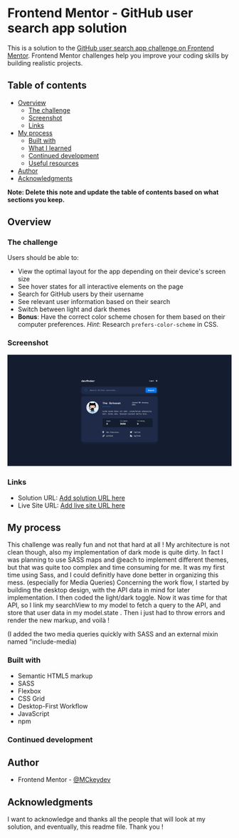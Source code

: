 # Frontend Mentor - GitHub user search app solution

This is a solution to the [GitHub user search app challenge on Frontend Mentor](https://www.frontendmentor.io/challenges/github-user-search-app-Q09YOgaH6). Frontend Mentor challenges help you improve your coding skills by building realistic projects.

## Table of contents

- [Overview](#overview)
  - [The challenge](#the-challenge)
  - [Screenshot](#screenshot)
  - [Links](#links)
- [My process](#my-process)
  - [Built with](#built-with)
  - [What I learned](#what-i-learned)
  - [Continued development](#continued-development)
  - [Useful resources](#useful-resources)
- [Author](#author)
- [Acknowledgments](#acknowledgments)

**Note: Delete this note and update the table of contents based on what sections you keep.**

## Overview

### The challenge

Users should be able to:

- View the optimal layout for the app depending on their device's screen size
- See hover states for all interactive elements on the page
- Search for GitHub users by their username
- See relevant user information based on their search
- Switch between light and dark themes
- **Bonus**: Have the correct color scheme chosen for them based on their computer preferences. _Hint_: Research `prefers-color-scheme` in CSS.

### Screenshot

![](./MC-Challenge-ScreenShot.png)

### Links

- Solution URL: [Add solution URL here](https://your-solution-url.com)
- Live Site URL: [Add live site URL here](https://your-live-site-url.com)

## My process

This challenge was really fun and not that hard at all !
My architecture is not clean though, also my implementation of dark mode is quite dirty. In fact I was planning to use SASS maps and @each to implement different themes, but that was quite too complex and time consuming for me.
It was my first time using Sass, and I could definitly have done better in organizing this mess.
(especially for Media Queries)
Concerning the work flow, I started by building the desktop design, with the API data in mind for later implementation.
I then coded the light/dark toggle.
Now it was time for that API, so I link my searchView to my model to fetch a query to the API, and store that user data in my model.state .
Then i just had to throw errors and render the new markup, and voilà !

(I added the two media queries quickly with SASS and an external mixin named "include-media)

### Built with

- Semantic HTML5 markup
- SASS
- Flexbox
- CSS Grid
- Desktop-First Workflow
- JavaScript
- npm

### Continued development

## Author

- Frontend Mentor - [@MCkeydev](https://www.frontendmentor.io/profile/MCkeydev)

## Acknowledgments

I want to acknowledge and thanks all the people that will look at my solution, and eventually, this readme file. Thank you !
